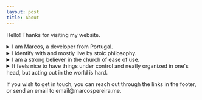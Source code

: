 ```yaml
---
layout: post
title: About
---
```


Hello! Thanks for visiting my website.

<details>
  <summary>I am Marcos, a developer from Portugal.</summary>
  <p>
    I mostly have made a living so far working on web apps, but am more interested in AI and games. I have been working part time for most of my career and wish to soon stop relying on selling my time.
  </p>

  <p>
    Many years ago GTA San Andreas opened my eyes to how amazing and immersive virtual worlds can be. I now work towards making these worlds more alive. I believe that anything we create in them can be a source of inspiration for and will certainly spill over into base reality.
  </p>

  <p>
    I have a software engineering bachelor's that I don't think was the best use of my time but couldn't find the courage to drop out of. I believe education should have a target application, closer to the present the less fun it is to study. I like to learn by working on projects - I got into web development while in high school by finding work on reddit.com/r/forhire.
  </p>
</details>

<details>
  <summary>I identify with and mostly live by stoic philosophy.</summary>
  <p>
    I tend to overthink things I care about and underthink things I am not interested in. I am trying to lean more towards action, but am bothered by the idea of imperfection. I still haven't figured out how to sleep well or how much coffee I should have.
  </p>

  <p>
    I believe in communicating things clearly and simply. Making something harder to understand than it has to be is a very insecure and bad thing to do.
  </p>
</details>

<details>
  <summary>I am a strong believer in the church of ease of use.</summary>
  <p>
  I live by progressive disclosure of complexity, which means every interface should be obvious to someone seeing it for the first time, yet still powerful for one who has explored its details. Similarly, to explain something to someone one would build their ideas up as little lego bricks before they start putting together their tower of reasoning.
  </p>
</details>

<details>
  <summary>It feels nice to have things under control and neatly organized in one's head, but acting out in the world is hard.</summary>
  <p>
    There are two components to doing things - being good at doing, and being good at judging. If you don't hate what you do, improve your judgement. And if you hate what you do, keep doing.
  </p>

  <p>
    Whatever it is you're doing, if no one is paying for it and you're not doing it for its own sake then it's not worth it. Judge your usefulness by whether people are willing to give something in exchange.
  </p>
</details>

If you wish to get in touch, you can reach out through the links in the footer, or send an email to &#101;&#109;&#97;&#105;&#108;&#64;&#109;&#97;&#114;&#99;&#111;&#115;&#112;&#101;&#114;&#101;&#105;&#114;&#97;&#46;&#109;&#101;.
